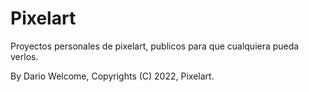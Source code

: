 # Pixelart

Proyectos personales de pixelart, publicos para que cualquiera pueda verlos.

By Dario Welcome, Copyrights (C) 2022, Pixelart. 
